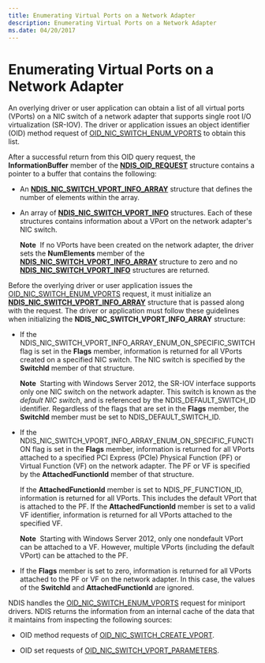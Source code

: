 ```yaml
---
title: Enumerating Virtual Ports on a Network Adapter
description: Enumerating Virtual Ports on a Network Adapter
ms.date: 04/20/2017
---
```


# Enumerating Virtual Ports on a Network Adapter


An overlying driver or user application can obtain a list of all virtual ports (VPorts) on a NIC switch of a network adapter that supports single root I/O virtualization (SR-IOV). The driver or application issues an object identifier (OID) method request of [OID\_NIC\_SWITCH\_ENUM\_VPORTS](./oid-nic-switch-enum-vports.md) to obtain this list.

After a successful return from this OID query request, the **InformationBuffer** member of the [**NDIS\_OID\_REQUEST**](/windows-hardware/drivers/ddi/oidrequest/ns-oidrequest-ndis_oid_request) structure contains a pointer to a buffer that contains the following:

-   An [**NDIS\_NIC\_SWITCH\_VPORT\_INFO\_ARRAY**](/windows-hardware/drivers/ddi/ntddndis/ns-ntddndis-_ndis_nic_switch_vport_info_array) structure that defines the number of elements within the array.

-   An array of [**NDIS\_NIC\_SWITCH\_VPORT\_INFO**](/windows-hardware/drivers/ddi/ntddndis/ns-ntddndis-_ndis_nic_switch_vport_info) structures. Each of these structures contains information about a VPort on the network adapter's NIC switch.

    **Note**  If no VPorts have been created on the network adapter, the driver sets the **NumElements** member of the [**NDIS\_NIC\_SWITCH\_VPORT\_INFO\_ARRAY**](/windows-hardware/drivers/ddi/ntddndis/ns-ntddndis-_ndis_nic_switch_vport_info_array) structure to zero and no [**NDIS\_NIC\_SWITCH\_VPORT\_INFO**](/windows-hardware/drivers/ddi/ntddndis/ns-ntddndis-_ndis_nic_switch_vport_info) structures are returned.

     

Before the overlying driver or user application issues the [OID\_NIC\_SWITCH\_ENUM\_VPORTS](./oid-nic-switch-enum-vports.md) request, it must initialize an [**NDIS\_NIC\_SWITCH\_VPORT\_INFO\_ARRAY**](/windows-hardware/drivers/ddi/ntddndis/ns-ntddndis-_ndis_nic_switch_vport_info_array) structure that is passed along with the request. The driver or application must follow these guidelines when initializing the **NDIS\_NIC\_SWITCH\_VPORT\_INFO\_ARRAY** structure:

-   If the NDIS\_NIC\_SWITCH\_VPORT\_INFO\_ARRAY\_ENUM\_ON\_SPECIFIC\_SWITCH flag is set in the **Flags** member, information is returned for all VPorts created on a specified NIC switch. The NIC switch is specified by the **SwitchId** member of that structure.

    **Note**  Starting with Windows Server 2012, the SR-IOV interface supports only one NIC switch on the network adapter. This switch is known as the *default NIC switch*, and is referenced by the NDIS\_DEFAULT\_SWITCH\_ID identifier. Regardless of the flags that are set in the **Flags** member, the **SwitchId** member must be set to NDIS\_DEFAULT\_SWITCH\_ID.

     

-   If the NDIS\_NIC\_SWITCH\_VPORT\_INFO\_ARRAY\_ENUM\_ON\_SPECIFIC\_FUNCTION flag is set in the **Flags** member, information is returned for all VPorts attached to a specified PCI Express (PCIe) Physical Function (PF) or Virtual Function (VF) on the network adapter. The PF or VF is specified by the **AttachedFunctionId** member of that structure.

    If the **AttachedFunctionId** member is set to NDIS\_PF\_FUNCTION\_ID, information is returned for all VPorts. This includes the default VPort that is attached to the PF. If the **AttachedFunctionId** member is set to a valid VF identifier, information is returned for all VPorts attached to the specified VF.

    **Note**  Starting with Windows Server 2012, only one nondefault VPort can be attached to a VF. However, multiple VPorts (including the default VPort) can be attached to the PF.

     

-   If the **Flags** member is set to zero, information is returned for all VPorts attached to the PF or VF on the network adapter. In this case, the values of the **SwitchId** and **AttachedFunctionId** are ignored.

NDIS handles the [OID\_NIC\_SWITCH\_ENUM\_VPORTS](./oid-nic-switch-enum-vports.md) request for miniport drivers. NDIS returns the information from an internal cache of the data that it maintains from inspecting the following sources:

-   OID method requests of [OID\_NIC\_SWITCH\_CREATE\_VPORT](./oid-nic-switch-create-vport.md).

-   OID set requests of [OID\_NIC\_SWITCH\_VPORT\_PARAMETERS](./oid-nic-switch-vport-parameters.md).

 

